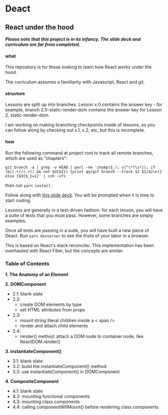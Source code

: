 # __Deact__
## React under the hood

*__Please note that this project is in its infancy. The slide deck and curriculum are far from completed.__*

#### what
This repository is for those looking to learn how React works under the hood.

The curriculum assumes a familiarity with Javascript, React and git.

#### structure
Lessons are split up into branches. Lesson x.0 contains the answer key - for
example, branch 2.0-static-render-dom contains the answer key for
Lesson 2, static-render-dom.

I am working on making branching checkpoints inside of lessons, so you can follow along by checking out x.1, x.2, etc, but this is incomplete.

#### how
Run the following command at project root to track all remote branches, which are used as "chapters":

`git branch -a | grep -v HEAD | perl -ne 'chomp($_); s|^\*?\s*||; if (m|(.+)/(.+)| && not $d{$2}) {print qq(git branch --track $2 $1/$2\n)} else {$d{$_}=1}' | csh -xfs`

then run `yarn install`.

Follow along with [this slide deck](https://docs.google.com/a/thoughtworks.com/presentation/d/1ylwz_h6AxcJDuLLxcrhzVnG_gjdru9byCsRsFmX5uQ4/edit?usp=sharing). You will be prompted when it is time to start coding.

Lessons are generally in a test-driven fashion: for each lesson, you will have a suite of tests that you must pass. However, some branches are simply examples.

Once all tests are passing in a suite, you will have built a new piece of Deact. Run `yarn devserver` to see the fruits of your labor in a browser.

This is based on React's stack reconciler. This implementation has been overhauled with React Fiber, but the concepts are similar.

### Table of Contents
**1. The Anatomy of an Element**

**2. DOMComponent**
- 2.1: blank slate
- 2.2:
  - create DOM elements by type
  - set HTML attributes from props
- 2.3:
  - mount string literal children inside a < span />
  - render and attach child elements
- 2.4:
  - render() method: attach a DOM node to container node, like ReactDOM.render()
  
**3. instantiateComponent()**
- 3.1: blank slate
- 3.2: build the instantiateComponent() method
- 3.3: use instantiateComponent() in DOMComponent

**4. CompositeComponent**
- 4.1: blank slate
- 4.2: mounting functional components
- 4.3: mounting class components
- 4.4: calling componentWillMount() before rendering class components
